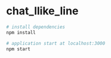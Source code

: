 # chat_llike_line

``` bash
# install dependencies
npm install

# application start at localhost:3000
npm start
```


